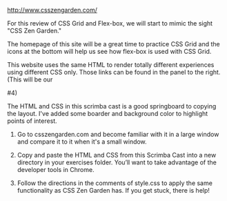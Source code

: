 http://www.csszengarden.com/

For this review of CSS Grid and Flex-box, we will start to mimic the sight "CSS Zen Garden."

The homepage of this site will be a great time to practice CSS Grid and the icons at the bottom will help us see how flex-box is used with CSS Grid. 

This website uses the same HTML to render totally different experiences using different CSS only. Those links can be found in the panel to the right. (This will be our <div/> #4)

The HTML and CSS in this scrimba cast is a good springboard to copying the layout. I've added some boarder and background color to highlight points of interest. 

1. Go to csszengarden.com and become familiar with it in a large window and compare it to it when it's a small window.  

2. Copy and paste the HTML and CSS from this Scrimba Cast into a new directory in your exercises folder. You’ll want to take advantage of the developer tools in Chrome.  

3. Follow the directions in the comments of style.css to apply the same functionality as CSS Zen Garden has. If you get stuck, there is help! 